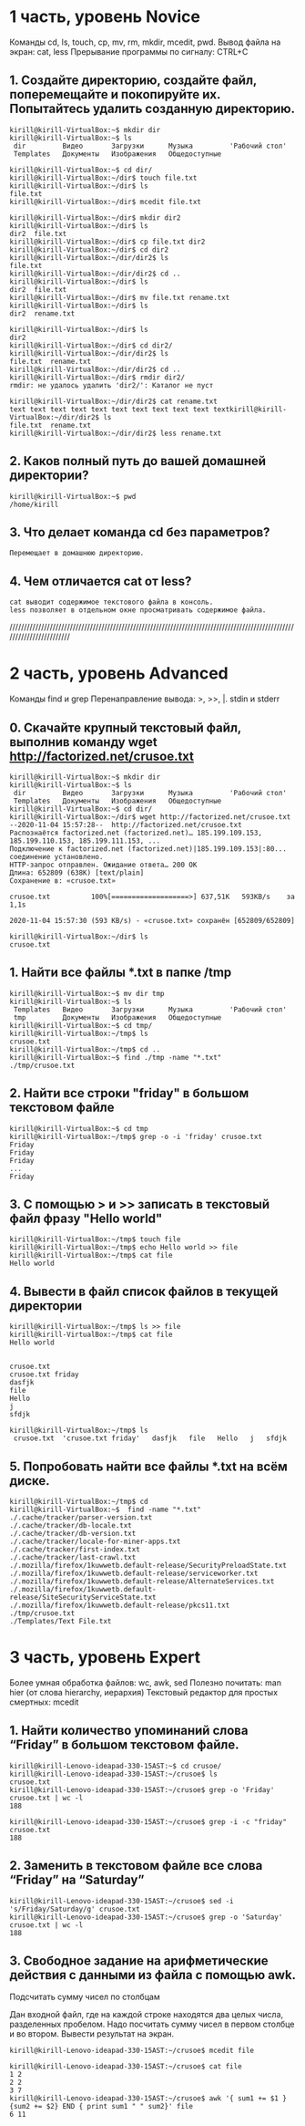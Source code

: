 # 1 часть, уровень Novice

Команды cd, ls, touch, cp, mv, rm, mkdir, mcedit, pwd.
Вывод файла на экран: cat, less
Прерывание программы по сигналу: CTRL+С


## 1. Создайте директорию, создайте файл, поперемещайте и покопируйте их. Попытайтесь удалить созданную директорию.



```console
kirill@kirill-VirtualBox:~$ mkdir dir
kirill@kirill-VirtualBox:~$ ls
 dir         Видео       Загрузки      Музыка         'Рабочий стол'
 Templates   Документы   Изображения   Общедоступные

kirill@kirill-VirtualBox:~$ cd dir/
kirill@kirill-VirtualBox:~/dir$ touch file.txt
kirill@kirill-VirtualBox:~/dir$ ls
file.txt
kirill@kirill-VirtualBox:~/dir$ mcedit file.txt

kirill@kirill-VirtualBox:~/dir$ mkdir dir2
kirill@kirill-VirtualBox:~/dir$ ls
dir2  file.txt
kirill@kirill-VirtualBox:~/dir$ cp file.txt dir2
kirill@kirill-VirtualBox:~/dir$ cd dir2
kirill@kirill-VirtualBox:~/dir/dir2$ ls
file.txt
kirill@kirill-VirtualBox:~/dir/dir2$ cd ..
kirill@kirill-VirtualBox:~/dir$ ls
dir2  file.txt
kirill@kirill-VirtualBox:~/dir$ mv file.txt rename.txt
kirill@kirill-VirtualBox:~/dir$ ls
dir2  rename.txt

kirill@kirill-VirtualBox:~/dir$ ls
dir2
kirill@kirill-VirtualBox:~/dir$ cd dir2/
kirill@kirill-VirtualBox:~/dir/dir2$ ls
file.txt  rename.txt
kirill@kirill-VirtualBox:~/dir/dir2$ cd ..
kirill@kirill-VirtualBox:~/dir$ rmdir dir2/
rmdir: не удалось удалить 'dir2/': Каталог не пуст

kirill@kirill-VirtualBox:~/dir/dir2$ cat rename.txt 
text text text text text text text text text text textkirill@kirill-VirtualBox:~/dir/dir2$ ls
file.txt  rename.txt
kirill@kirill-VirtualBox:~/dir/dir2$ less rename.txt 

```


## 2. Каков полный путь до вашей домашней директории?

```console
kirill@kirill-VirtualBox:~$ pwd
/home/kirill
```
## 3. Что делает команда cd без параметров?

```console
Перемещает в домашнюю директорию.
```
## 4. Чем отличается cat от less?

```console
cat выводит содержимое текстового файла в консоль.
less позволяет в отдельном окне просматривать содержимое файла.
```
////////////////////////////////////////////////////////////////////////////////////////////////////////////////////////
# 2 часть, уровень Advanced

Команды find и grep
Перенаправление вывода: >, >>, |. stdin и stderr


## 0. Скачайте крупный текстовый файл, выполнив команду wget http://factorized.net/crusoe.txt

```console
kirill@kirill-VirtualBox:~$ mkdir dir
kirill@kirill-VirtualBox:~$ ls
 dir         Видео       Загрузки      Музыка         'Рабочий стол'
 Templates   Документы   Изображения   Общедоступные
kirill@kirill-VirtualBox:~$ cd dir/
kirill@kirill-VirtualBox:~/dir$ wget http://factorized.net/crusoe.txt
--2020-11-04 15:57:28--  http://factorized.net/crusoe.txt
Распознаётся factorized.net (factorized.net)… 185.199.109.153, 185.199.110.153, 185.199.111.153, ...
Подключение к factorized.net (factorized.net)|185.199.109.153|:80... соединение установлено.
HTTP-запрос отправлен. Ожидание ответа… 200 OK
Длина: 652809 (638K) [text/plain]
Сохранение в: «crusoe.txt»

crusoe.txt          100%[===================>] 637,51K   593KB/s    за 1,1s    

2020-11-04 15:57:30 (593 KB/s) - «crusoe.txt» сохранён [652809/652809]

kirill@kirill-VirtualBox:~/dir$ ls
crusoe.txt
```


## 1. Найти все файлы *.txt в папке /tmp

```console
kirill@kirill-VirtualBox:~$ mv dir tmp
kirill@kirill-VirtualBox:~$ ls
 Templates   Видео       Загрузки      Музыка         'Рабочий стол'
 tmp         Документы   Изображения   Общедоступные
kirill@kirill-VirtualBox:~$ cd tmp/
kirill@kirill-VirtualBox:~/tmp$ ls
crusoe.txt
kirill@kirill-VirtualBox:~/tmp$ cd ..
kirill@kirill-VirtualBox:~$ find ./tmp -name "*.txt"
./tmp/crusoe.txt
```

## 2. Найти все строки "friday" в большом текстовом файле

```console
kirill@kirill-VirtualBox:~$ cd tmp
kirill@kirill-VirtualBox:~/tmp$ grep -o -i 'friday' crusoe.txt
Friday
Friday
Friday
...
Friday
```

## 3. С помощью > и >> записать в текстовый файл фразу "Hello world"

```console
kirill@kirill-VirtualBox:~/tmp$ touch file
kirill@kirill-VirtualBox:~/tmp$ echo Hello world >> file
kirill@kirill-VirtualBox:~/tmp$ cat file
Hello world

```
## 4. Вывести в файл список файлов в текущей директории

```console
kirill@kirill-VirtualBox:~/tmp$ ls >> file
kirill@kirill-VirtualBox:~/tmp$ cat file
Hello world


crusoe.txt
crusoe.txt friday
dasfjk
file
Hello
j
sfdjk

kirill@kirill-VirtualBox:~/tmp$ ls
 crusoe.txt  'crusoe.txt friday'   dasfjk   file   Hello   j   sfdjk
```
## 5. Попробовать найти все файлы *.txt на всём диске.

```console
kirill@kirill-VirtualBox:~/tmp$ cd
kirill@kirill-VirtualBox:~$  find -name "*.txt"
./.cache/tracker/parser-version.txt
./.cache/tracker/db-locale.txt
./.cache/tracker/db-version.txt
./.cache/tracker/locale-for-miner-apps.txt
./.cache/tracker/first-index.txt
./.cache/tracker/last-crawl.txt
./.mozilla/firefox/1kuwwetb.default-release/SecurityPreloadState.txt
./.mozilla/firefox/1kuwwetb.default-release/serviceworker.txt
./.mozilla/firefox/1kuwwetb.default-release/AlternateServices.txt
./.mozilla/firefox/1kuwwetb.default-release/SiteSecurityServiceState.txt
./.mozilla/firefox/1kuwwetb.default-release/pkcs11.txt
./tmp/crusoe.txt
./Templates/Text File.txt

```

# 3 часть, уровень Expert

Более умная обработка файлов: wc, awk, sed
Полезно почитать: man hier (от слова hierarchy, иерархия)
Текстовый редактор для простых смертных: mcedit



## 1. Найти количество упоминаний слова “Friday” в большом текстовом файле.

```console
kirill@kirill-Lenovo-ideapad-330-15AST:~$ cd crusoe/
kirill@kirill-Lenovo-ideapad-330-15AST:~/crusoe$ ls
crusoe.txt
kirill@kirill-Lenovo-ideapad-330-15AST:~/crusoe$ grep -o 'Friday' crusoe.txt | wc -l
188

kirill@kirill-Lenovo-ideapad-330-15AST:~/crusoe$ grep -i -c "friday" crusoe.txt
188
```

## 2. Заменить в текстовом файле все слова “Friday” на “Saturday”

```console
kirill@kirill-Lenovo-ideapad-330-15AST:~/crusoe$ sed -i 's/Friday/Saturday/g' crusoe.txt
kirill@kirill-Lenovo-ideapad-330-15AST:~/crusoe$ grep -o 'Saturday' crusoe.txt | wc -l
188

```
## 3. Свободное задание на арифметические действия с данными из файла с помощью awk. 

Подсчитать сумму чисел по столбцам 

Дан входной файл, где на каждой строке находятся два целых числа, разделенных пробелом. Надо посчитать сумму чисел в первом столбце и во втором. Вывести результат на экран.

```console
kirill@kirill-Lenovo-ideapad-330-15AST:~/crusoe$ mcedit file

kirill@kirill-Lenovo-ideapad-330-15AST:~/crusoe$ cat file
1 2
2 2
3 7
kirill@kirill-Lenovo-ideapad-330-15AST:~/crusoe$ awk '{ sum1 += $1 } {sum2 += $2} END { print sum1 " " sum2}' file
6 11



```
